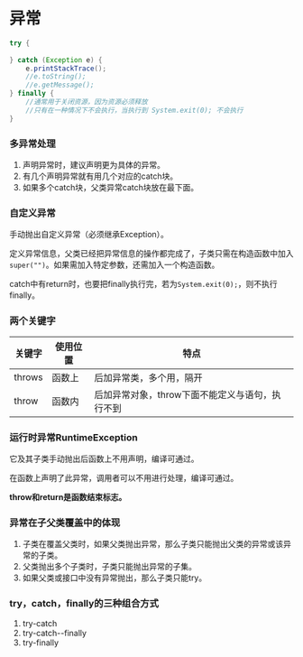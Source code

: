 # 异常

```java
try {
    
} catch (Exception e) {
    e.printStackTrace();
    //e.toString();
    //e.getMessage();
} finally {
    //通常用于关闭资源，因为资源必须释放
    //只有在一种情况下不会执行，当执行到 System.exit(0); 不会执行
}
```

### 多异常处理

1. 声明异常时，建议声明更为具体的异常。
2. 有几个声明异常就有用几个对应的catch块。
3. 如果多个catch块，父类异常catch块放在最下面。

### 自定义异常

手动抛出自定义异常（必须继承Exception）。

定义异常信息，父类已经把异常信息的操作都完成了，子类只需在构造函数中加入`super("")`。如果需加入特定参数，还需加入一个构造函数。

catch中有return时，也要把finally执行完，若为`System.exit(0);`，则不执行finally。

### 两个关键字

| 关键字 | 使用位置 | 特点                                            |
| ------ | -------- | ----------------------------------------------- |
| throws | 函数上   | 后加异常类，多个用，隔开                        |
| throw  | 函数内   | 后加异常对象，throw下面不能定义与语句，执行不到 |

### 运行时异常RuntimeException

它及其子类手动抛出后函数上不用声明，编译可通过。

在函数上声明了此异常，调用者可以不用进行处理，编译可通过。

**throw和return是函数结束标志。**

### 异常在子父类覆盖中的体现

1. 子类在覆盖父类时，如果父类抛出异常，那么子类只能抛出父类的异常或该异常的子类。
2. 父类抛出多个子类时，子类只能抛出异常的子集。
3. 如果父类或接口中没有异常抛出，那么子类只能try。

### try，catch，finally的三种组合方式

1. try-catch
2. try-catch--finally
3. try-finally